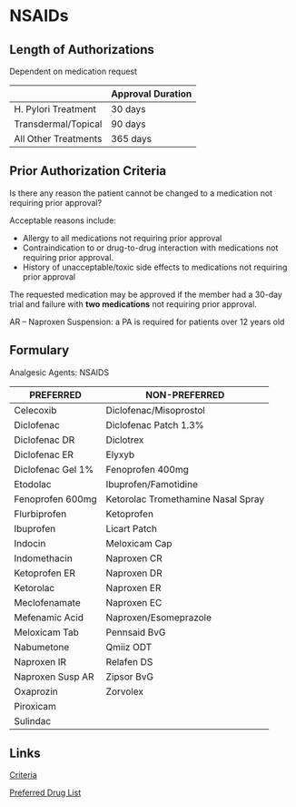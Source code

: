 # NSAIDs

## Length of Authorizations

Dependent on medication request

|                      | Approval Duration |
|----------------------|-------------------|
| H. Pylori Treatment  | 30 days           |
| Transdermal/Topical  | 90 days           |
| All Other Treatments | 365 days          |

## Prior Authorization Criteria

Is there any reason the patient cannot be changed to a medication not requiring prior approval?

Acceptable reasons include:

-   Allergy to all medications not requiring prior approval
-   Contraindication to or drug-to-drug interaction with medications not requiring prior approval.
-   History of unacceptable/toxic side effects to medications not requiring prior approval

The requested medication may be approved if the member had a 30-day trial and failure with **two medications** not requiring prior approval.

AR – Naproxen Suspension: a PA is required for patients over 12 years old

## Formulary

Analgesic Agents: NSAIDS

| PREFERRED         | NON-PREFERRED                      |
|-------------------|------------------------------------|
| Celecoxib         | Diclofenac/Misoprostol             |
| Diclofenac        | Diclofenac Patch 1.3%              |
| Diclofenac DR     | Diclotrex                          |
| Diclofenac ER     | Elyxyb                             |
| Diclofenac Gel 1% | Fenoprofen 400mg                   |
| Etodolac          | Ibuprofen/Famotidine               |
| Fenoprofen 600mg  | Ketorolac Tromethamine Nasal Spray |
| Flurbiprofen      | Ketoprofen                         |
| Ibuprofen         | Licart Patch                       |
| Indocin           | Meloxicam Cap                      |
| Indomethacin      | Naproxen CR                        |
| Ketoprofen ER     | Naproxen DR                        |
| Ketorolac         | Naproxen ER                        |
| Meclofenamate     | Naproxen EC                        |
| Mefenamic Acid    | Naproxen/Esomeprazole              |
| Meloxicam Tab     | Pennsaid BvG                       |
| Nabumetone        | Qmiiz ODT                          |
| Naproxen IR       | Relafen DS                         |
| Naproxen Susp AR  | Zipsor BvG                         |
| Oxaprozin         | Zorvolex                           |
| Piroxicam         |                                    |
| Sulindac          |                                    |

## Links

[Criteria]()

[Preferred Drug List]()
